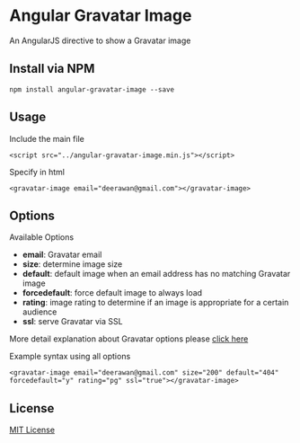 Angular Gravatar Image
============================
An AngularJS directive to show a Gravatar image

## Install via NPM
```
npm install angular-gravatar-image --save
```

## Usage
Include the main file
```
<script src="../angular-gravatar-image.min.js"></script>
```
Specify in html
```
<gravatar-image email="deerawan@gmail.com"></gravatar-image>
```

## Options

Available Options

- **email**: Gravatar email
- **size**: determine image size
- **default**: default image when an email address has no matching Gravatar image
- **forcedefault**: force default image to always load
- **rating**: image rating to determine if an image is appropriate for a certain audience
- **ssl**: serve Gravatar via SSL

More detail explanation about Gravatar options please [click here](http://en.gravatar.com/site/implement/images/)

Example syntax using all options

```
<gravatar-image email="deerawan@gmail.com" size="200" default="404" forcedefault="y" rating="pg" ssl="true"></gravatar-image>
```

## License
[MIT License](http://opensource.org/licenses/MIT)